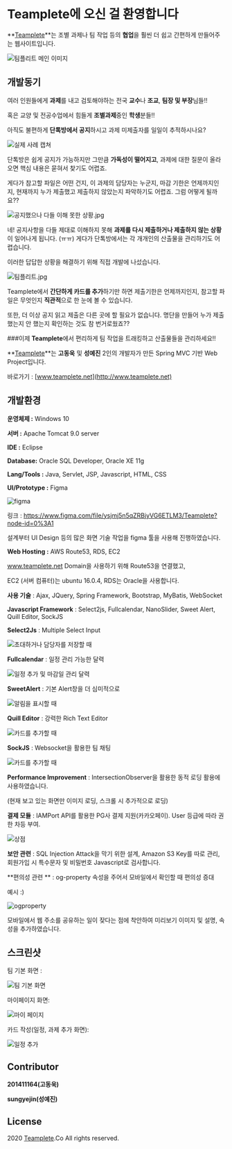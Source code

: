 # ****Teamplete에 오신 걸 환영합니다****

**[Teamplete](http://www.teamplete.net)**는 조별 과제나 팀 작업 등의 **협업**을 훨씬 더 쉽고 간편하게 만들어주는 웹사이트입니다.



 ![팀플리트 메인 이미지](./image/teamplete01.JPG)
 
## 개발동기

여러 인원들에게 **과제**를 내고 검토해야하는 전국 **교수**나 **조교**, **팀장 및 부장**님들!! 

혹은 교양 및 전공수업에서 힘들게 **조별과제**중인 **학생**분들!! 

아직도 불편하게 **단톡방에서 공지**하시고 과제 미제출자를 일일이 추적하시나요? 

![실제 사례 캡쳐](./image/kakao1.jpg)


  단톡방은 쉽게 공지가 가능하지만 그만큼 **가독성이 떨어지고**, 과제에 대한 질문이 올라오면 핵심 내용은 묻혀서 찾기도 어렵죠.

 게다가 참고할 파일은 어떤 건지,  이 과제의 담당자는 누군지, 마감 기한은 언제까지인지, 현재까지 누가 제출했고 제출하지 않았는지 파악하기도 어렵죠. 그럼 어떻게 될까요??

![공지했으나 다들 이해 못한 상황.jpg](./image/kakao2.jpg)

네! 공지사항을 다들 제대로 이해하지 못해 **과제를 다시 제출하거나 제출하지 않는 상황**이 일어나게 됩니다. (ㅠㅠ) 게다가 단톡방에서는 각 개개인의 산출물을 관리하기도 어렵습니다. 



이러한 답답한 상황을 해결하기 위해 직접 개발에 나섰습니다.



![팀플리트.jpg](./image/taskdetail.png)







Teamplete에서 **간단하게 카드를 추가**하기만 하면 제출기한은 언제까지인지, 참고할 파일은 무엇인지 **직관적**으로 한 눈에 볼 수 있습니다.


또한, 더 이상 공지 읽고 제출은 다른 곳에 할 필요가 없습니다. 명단을 만들어 누가 제출했는지 안 했는지 확인하는 것도 참 번거로웠죠??



###이제 **Teamplete**에서 편리하게 팀 작업을 트래킹하고 산출물들을 관리하세요!!


**[Teamplete](http://www.teamplete.net)**는 **고동욱** 및 **성예진** 2인의 개발자가 만든 Spring MVC 기반 Web Project입니다.


바로가기 : [www.teamplete.net](http://www.teamplete.net)




## 개발환경

**운영체제 :** Windows 10

**서버 :**  Apache Tomcat 9.0 server

**IDE :** Eclipse

**Database:** Oracle SQL Developer, Oracle XE 11g



**Lang/Tools :** Java, Servlet, JSP, Javascript, HTML, CSS



**UI/Prototype :** Figma 



![figma](./image/figma.png)


링크 : https://www.figma.com/file/ysjmj5n5qZRBjyVG6ETLM3/Teamplete?node-id=0%3A1


설계부터 UI Design 등의 많은 화면 기술 작업을 figma 툴을 사용해 진행하였습니다. 






**Web Hosting :** AWS Route53, RDS, EC2

www.teamplete.net Domain을 사용하기 위해 Route53을 연결했고,

EC2 (서버 컴퓨터)는 ubuntu 16.0.4, RDS는 Oracle을 사용합니다.




**사용 기술** :  Ajax, JQuery, Spring Framework, Bootstrap, MyBatis, WebSocket






**Javascript Framework** : Select2js, Fullcalendar, NanoSlider, Sweet Alert,  Quill Editor, SockJS


**Select2Js** : Multiple Select Input

![초대하거나 담당자를 저장할 때](./image/select2.png)









**Fullcalendar** : 일정 관리 가능한 달력


![일정 추가 및 마감일 관리 달력](./image/fullcalendar.png)










**SweetAlert** : 기본 Alert창을 더 심미적으로



![알림을 표시할 때](./image/sweetalert.png)










**Quill Editor** : 강력한 Rich Text Editor




![카드를 추가할 때](./image/quill.png)










**SockJS** : Websocket을 활용한 팀 채팅




![카드를 추가할 때](./image/login2.png)








**Performance Improvement** :  IntersectionObserver을 활용한 동적 로딩 활용에 사용하였습니다. 


(현재 보고 있는 화면만 이미지 로딩, 스크롤 시 추가적으로 로딩)


**결제 모듈** : IAMPort API를 활용한 PG사 결제 지원(카카오페이). User 등급에 따라 권한 차등 부여.



![상점](./image/store.JPG)














**보안 관련** : SQL Injection Attack을 막기 위한 설계, Amazon S3 Key를 따로 관리, 회원가입 시 특수문자 및 비밀번호 Javascript로 검사합니다.



**편의성 관련 ** : og-property 속성을 주어서 모바일에서 확인할 때 편의성 증대

예시 :)


![ogproperty](./image/ogproperty.png)


모바일에서 웹 주소를 공유하는 일이 잦다는 점에 착안하여 미리보기 이미지 및 설명, 속성을 추가하였습니다.






## 스크린샷



팀 기본 화면 :


![팀 기본 화면](./image/teamdetail.png)

마이페이지 화면:

![마이 페이지](./image/mypage.png)

카드 작성(일정, 과제 추가 화면):

![일정 추가](./image/write_form.JPG)




## Contributor



**201411164(고동욱)**

 

**sungyejin(성예진)**

 



## License

2020 [Teamplete](http://www.teamplete.net).Co All rights reserved. 


